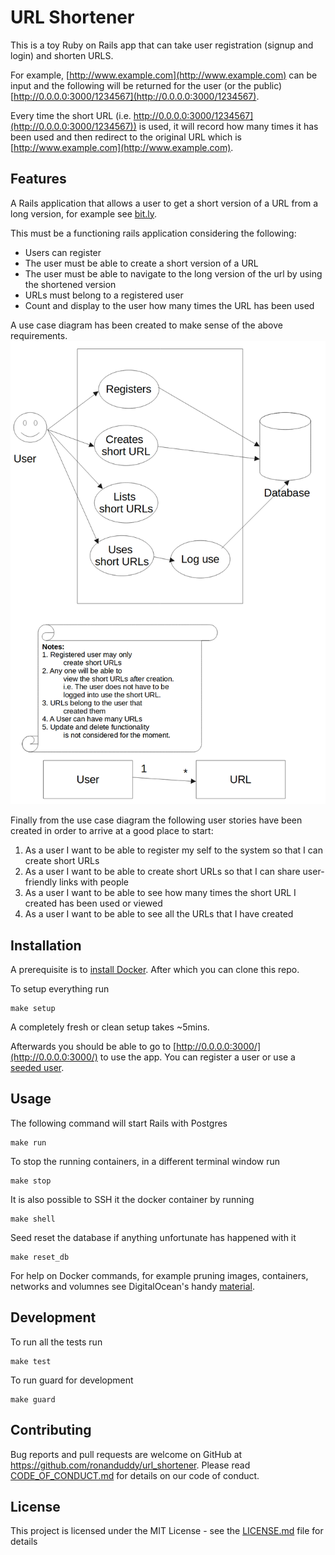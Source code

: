 # URL Shortener

This is a toy Ruby on Rails app that can take user registration (signup and login) and shorten URLS.

For example, [http://www.example.com](http://www.example.com) can be input and the following will be returned for the user (or the public) [http://0.0.0.0:3000/1234567](http://0.0.0.0:3000/1234567).

Every time the short URL (i.e. http://0.0.0.0:3000/1234567](http://0.0.0.0:3000/1234567)) is used, it will record how many times it has been used and then redirect to the original URL which is [http://www.example.com](http://www.example.com).

## Features

A Rails application that allows a user to get a short version of a URL from a long version, for example see [bit.ly](bit.ly).

This must be a functioning rails application considering the following:
* Users can register
* The user must be able to create a short version of a URL
* The user must be able to navigate to the long version of the url by using the shortened version
* URLs must belong to a registered user
* Count and display to the user how many times the URL has been used

A use case diagram has been created to make sense of the above requirements.
![Use Case Diagram](use_case.PNG)

Finally from the use case diagram the following user stories have been created in order to arrive at a good place to start:
1. As a user I want to be able to register my self to the system so that I can create short URLs
2. As a user I want to be able to create short URLs so that I can share user-friendly links with people
3. As a user I want to be able to see how many times the short URL I created has been used or viewed
4. As a user I want to be able to see all the URLs that I have created

## Installation

A prerequisite is to [install Docker](https://docs.docker.com/get-docker/). After which you can clone this repo.

To setup everything run
```Shell
make setup
```

A completely fresh or clean setup takes ~5mins.

Afterwards you should be able to go to [http://0.0.0.0:3000/](http://0.0.0.0:3000/) to use the app. You can register a user or use a [seeded user](db/seeds.rb).

## Usage

The following command will start Rails with Postgres
```Shell
make run
```

To stop the running containers, in a different terminal window run
```Shell
make stop
```

It is also possible to SSH it the docker container by running
```Shell
make shell
```

Seed reset the database if anything unfortunate has happened with it
```Shell
make reset_db
```

For help on Docker commands, for example pruning images, containers, networks and volumnes see DigitalOcean's handy [material](https://www.digitalocean.com/community/tutorials/how-to-remove-docker-images-containers-and-volumes).

## Development

To run all the tests run
```Shell
make test
```

To run guard for development
```Shell
make guard
```

## Contributing

Bug reports and pull requests are welcome on GitHub at https://github.com/ronanduddy/url_shortener. Please read [CODE_OF_CONDUCT.md](CODE_OF_CONDUCT.md) for details on our code of conduct.

## License

This project is licensed under the MIT License - see the [LICENSE.md](LICENSE.md) file for details
